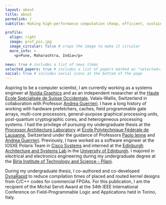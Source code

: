 ```yaml
---
layout: about
title: about
permalink: /
subtitle: Making high-performance computation cheap, efficient, sustainable and accessible.

profile:
  align: right
  image: prof_pic.jpg
  image_circular: false # crops the image to make it circular
  more_info: >
    <p>Pune, Maharashtra, India</p>

news: true # includes a list of news items
selected_papers: true # includes a list of papers marked as "selected={true}"
social: true # includes social icons at the bottom of the page
---
```


Aspiring to be a computer scientist, I am currently working as a systems engineer at [Nvidia Graphics](https://www.nvidia.com/en-in/) and as an independent researcher at the [Haute Ecole Spécialisée de Suisse Occidentale](https://www.hes-so.ch/accueil), Valais-Wallis, Switzerland in collaboration with Professor [Andrea Guerrieri](https://people.hes-so.ch/en/profile/7560748869-andrea-guerrieri). I have a long history of working with hardware prefetchers, caches, field programmable gate arrays, multi-core processors, general-purpose graphical processing units, post-quantum cryptographic cores, and heterogeneous processing systems. I had the privilege of pursuing my undergraduate thesis at the [Processor Architecture Laboratory](https://www.epfl.ch/labs/lap/) at [École Polytechnique Fédérale de Lausanne](https://www.epfl.ch/en/), Switzerland under the guidance of Professors [Paolo Ienne](https://people.epfl.ch/paolo.ienne) and [Andrea Guerrieri](https://people.hes-so.ch/en/profile/7560748869-andrea-guerrieri). Previously, I have worked as a software engineer at the IOSXE Polaris Team in [Cisco Systems](https://www.cisco.com/c/en_in/index.html) and interned at the [Edinburgh Architecture and Systems Lab](https://easelab.inf.ed.ac.uk/) in the [University of Edinburgh](https://ed.ac.uk/). I majored in electrical and electronics engineering during my undergraduate degree at the [Birla Institute of Technology and Science - Pilani](https://www.bits-pilani.ac.in/).

During my undergraduate thesis, I co-authored and co-developed [DynaRapid](https://sites.google.com/view/dynarapid/) to reduce compilation times of placed and routed kernel designs from C/C++ codes for commercial FPGAs. For this publication, I am the recipient of the Michal Servit Award at the 34th IEEE International Conference on Field-Programmable Logic and Applications held in Torino, Italy.

<!-- Write your biography here. Tell the world about yourself. Link to your favorite [subreddit](http://reddit.com). You can put a picture in, too. The code is already in, just name your picture `prof_pic.jpg` and put it in the `img/` folder.

Put your address / P.O. box / other info right below your picture. You can also disable any of these elements by editing `profile` property of the YAML header of your `_pages/about.md`. Edit `_bibliography/papers.bib` and Jekyll will render your [publications page](/al-folio/publications/) automatically.

Link to your social media connections, too. This theme is set up to use [Font Awesome icons](https://fontawesome.com/) and [Academicons](https://jpswalsh.github.io/academicons/), like the ones below. Add your Facebook, Twitter, LinkedIn, Google Scholar, or just disable all of them. -->
